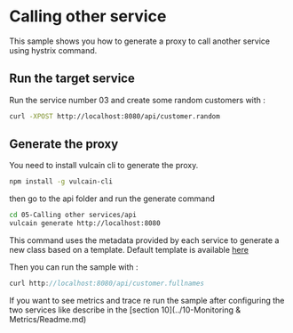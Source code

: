 # Calling other service

This sample shows you how to generate a proxy to call another service using hystrix command.

## Run the target service

Run the service number 03 and create some random customers with :

```bash
curl -XPOST http://localhost:8080/api/customer.random
```

## Generate the proxy

You need to install vulcain cli to generate the proxy.

```bash
npm install -g vulcain-cli
```

then go to the api folder and run the generate command

```bash
cd 05-Calling other services/api
vulcain generate http://localhost:8080
```

This command uses the metadata provided by each service to generate a new class based on a template.
Default template is available [here](https://github.com/vulcainjs/vulcain-code-generation-templates/tree/master/microServiceProxy)

Then you can run the sample with :

```js
curl http://localhost:8080/api/customer.fullnames
```

If you want to see metrics and trace re run the sample after configuring the two services like describe in the [section 10](../10-Monitoring & Metrics/Readme.md)

